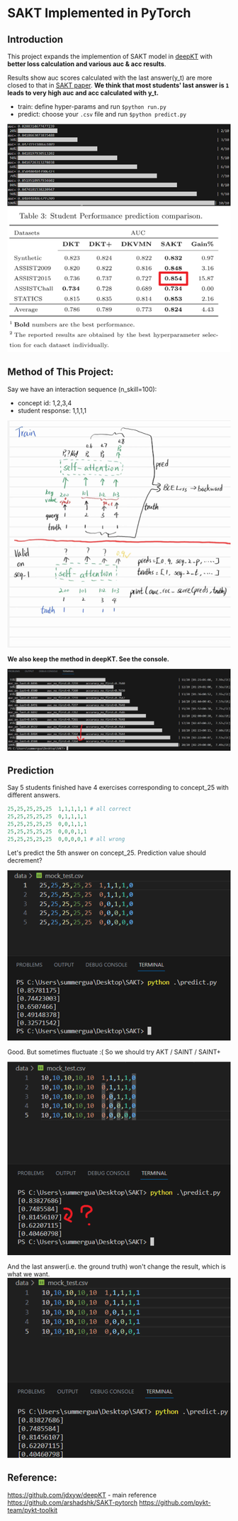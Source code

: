 # SAKT Implemented in PyTorch

## Introduction
This project expands the implemention of SAKT model in [deepKT](https://github.com/jdxyw/deepKT) with **better loss calculation and various auc & acc results**.

Results show auc scores calculated with the last answer(y_t) are more closed to that in [SAKT paper](https://arxiv.org/abs/1907.06837). **We think that most students' last answer is `1` leads to very high auc and acc calculated with y_t.**

- train: define hyper-params and run `$python run.py`
- predict: choose your `.csv` file and run `$python predict.py`

![](./assets/auc_in_ten_epochs.png)
![](./assets/auc_in_paper.png)

## Method of This Project:

Say we have an interaction sequence (n_skill=100):
- concept id: 1,2,3,4
- student response: 1,1,1,1

![](./assets/draft.jpg)

**We also keep the method in deepKT. See the console.**

![](./assets/auc_no_first.png)

## Prediction

Say 5 students finished have 4 exercises corresponding to concept_25 with different answers.
```python
25,25,25,25,25	1,1,1,1,1 # all correct
25,25,25,25,25	0,1,1,1,1
25,25,25,25,25	0,0,1,1,1
25,25,25,25,25	0,0,0,1,1
25,25,25,25,25	0,0,0,0,1 # all wrong
```
Let's predict the 5th answer on concept_25. Prediction value should decrement?

![](./assets/pred.png)

Good. But sometimes fluctuate :( So we should try AKT / SAINT / SAINT+

![](./assets/fluctuate.png)

And the last answer(i.e. the ground truth) won't change the result, which is what we want.
![](./assets/pred_no_change.png)

## Reference:

https://github.com/jdxyw/deepKT - main reference
https://github.com/arshadshk/SAKT-pytorch
https://github.com/pykt-team/pykt-toolkit